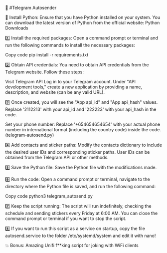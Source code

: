 📢 #Telegram Autosender

🔧 Install Python: Ensure that you have Python installed on your system. You can download the latest version of Python from the official website: Python Downloads

1️⃣ Install the required packages: Open a command prompt or terminal and run the following commands to install the necessary packages:

Copy code
pip install -r requirements.txt

2️⃣ Obtain API credentials: You need to obtain API credentials from the Telegram website. Follow these steps:

Visit Telegram API
Log in to your Telegram account.
Under "API development tools," create a new application by providing a name, description, and website (can be any valid URL).

3️⃣ Once created, you will see the "App api_id" and "App api_hash" values. Replace '2112213' with your api_id and '222223' with your api_hash in the code.

Set your phone number: Replace '+654654654654' with your actual phone number in international format (including the country code) inside the code. (telegram-autosend.py)

4️⃣ Add contacts and sticker paths: Modify the contacts dictionary to include the desired user IDs and corresponding sticker paths. User IDs can be obtained from the Telegram API or other methods.

5️⃣ Save the Python file: Save the Python file with the modifications made.

6️⃣ Run the code: Open a command prompt or terminal, navigate to the directory where the Python file is saved, and run the following command:

Copy code
python3 telegram_autosend.py

7️⃣ Keep the script running: The script will run indefinitely, checking the schedule and sending stickers every Friday at 6:00 AM. You can close the command prompt or terminal if you want to stop the script.

8️⃣ If you want to run this script as a service on startup, copy the file autosend.service to the folder /etc/systemd/system and edit it with nano!

💥 Bonus: Amazing Unifi f**king script for joking with WiFi clients
